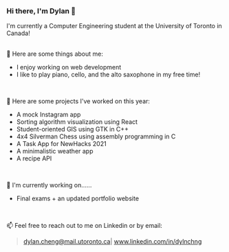 ### Hi there, I'm Dylan 👋

I'm currently a Computer Engineering student at the University of Toronto in Canada!
<br>
<br>

💬 Here are some things about me:
- I enjoy working on web development
- I like to play piano, cello, and the alto saxophone in my free time!
<br>

🔭 Here are some projects I've worked on this year: <br>
- A mock Instagram app
- Sorting algorithm visualization using React
- Student-oriented GIS using GTK in C++
- 4x4 Silverman Chess using assembly programming in C
- A Task App for NewHacks 2021
- A minimalistic weather app
- A recipe API
<br>

🌱 I'm currently working on......
- Final exams + an updated portfolio website
<br>

📫 Feel free to reach out to me on Linkedin or by email: 
> dylan.cheng@mail.utoronto.ca| www.linkedin.com/in/dylnchng

<!--
**dylncheng/dylncheng** is a ✨ _special_ ✨ repository because its `README.md` (this file) appears on your GitHub profile.

Here are some ideas to get you started:

- 🔭 I’m currently working on ...
- 🌱 I’m currently learning ...
- 👯 I’m looking to collaborate on ...
- 🤔 I’m looking for help with ...
- 💬 Ask me about ...
- 📫 How to reach me: ...
- 😄 Pronouns: ...
- ⚡ Fun fact: ...
-->
